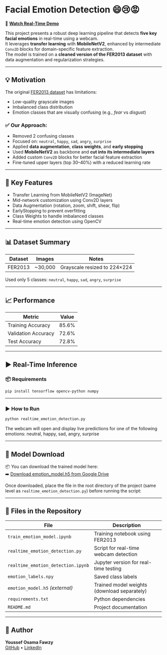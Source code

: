 # Facial Emotion Detection 😄😢😡

🎥 **[Watch Real-Time Demo](https://drive.google.com/file/d/1hbSXi4lOVQk7fP8GbSngoNVvNtmfB5zO/view)**

This project presents a robust deep learning pipeline that detects **five key facial emotions** in real-time using a webcam.  
It leverages **transfer learning** with **MobileNetV2**, enhanced by intermediate `Conv2D` blocks for domain-specific feature extraction.  
The model is trained on a **cleaned version of the FER2013 dataset** with data augmentation and regularization strategies.

---

## 💡 Motivation

The original [FER2013 dataset](https://www.kaggle.com/datasets/msambare/fer2013) has limitations:
- Low-quality grayscale images  
- Imbalanced class distribution  
- Emotion classes that are visually confusing (e.g., *fear* vs *disgust*)

### ✅ Our Approach:
- Removed 2 confusing classes  
- Focused on: `neutral`, `happy`, `sad`, `angry`, `surprise`
- Applied **data augmentation**, **class weights**, and **early stopping**
- Used **MobileNetV2** as backbone and **cut into its intermediate layers**
- Added custom `Conv2D` blocks for better facial feature extraction
- Fine-tuned upper layers (top 30–40%) with a reduced learning rate

---

## 🔧 Key Features

- Transfer Learning from MobileNetV2 (ImageNet)
- Mid-network customization using Conv2D layers
- Data Augmentation (rotation, zoom, shift, shear, flip)
- EarlyStopping to prevent overfitting
- Class Weights to handle imbalanced classes
- Real-time emotion detection using OpenCV

---

## 📊 Dataset Summary

| Dataset   | Images   | Notes                         |
|-----------|----------|-------------------------------|
| FER2013   | ~30,000  | Grayscale resized to 224×224  |

Used only 5 classes: `neutral`, `happy`, `sad`, `angry`, `surprise`

---

## 📈 Performance

| Metric                | Value   |
|-----------------------|---------|
| Training Accuracy     | 85.6%   |
| Validation Accuracy   | 72.6%   |
| Test Accuracy         | 72.8%   |

---

## ▶️ Real-Time Inference

### 📦 Requirements

```bash
pip install tensorflow opencv-python numpy
```
---
### ▶️ How to Run

```bash
python realtime_emotion_detection.py
```

The webcam will open and display live predictions for one of the following emotions:
neutral, happy, sad, angry, surprise

---
## 🔗 Model Download

📦 You can download the trained model here:  
➡️ [Download emotion_model.h5 from Google Drive](https://drive.google.com/uc?id=1hbSXi4lOVQk7fP8GbSngoNVvNtmfB5zO&export=download)

Once downloaded, place the file in the root directory of the project (same level as `realtime_emotion_detection.py`) before running the script:

---

## 📂 Files in the Repository

| File                             | Description                                 |
|----------------------------------|---------------------------------------------|
| `train_emotion_model.ipynb`      | Training notebook using FER2013             |
| `realtime_emotion_detection.py`  | Script for real-time webcam detection       |
| `realtime_emotion_detection.ipynb` | Jupyter version for real-time testing     |
| `emotion_labels.npy`             | Saved class labels                          |
| `emotion_model.h5` *(external)*  | Trained model weights (download separately) |
| `requirements.txt`               | Python dependencies                         |
| `README.md`                      | Project documentation                       |

---

## 👤 Author

**Youssef Osama Fawzy**  
[GitHub](https://github.com/Youssef-Osama1) • [LinkedIn](https://www.linkedin.com/in/youssef-osama-770a19297/)
